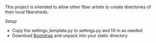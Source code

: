 This project is intended to allow other fiber artists to create directories of their local fibersheds.

*Setup*
- Copy the settings_template.py to settings.py and fill in as needed
- Download [Bootstrap](http://github.com/twitter/bootstrap) and unpack into your static directory
